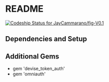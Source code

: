 # README

[![Codeship Status for JayCammarano/fig-V0.1](https://app.codeship.com/projects/ed870570-b0e4-0138-5d63-72bb0984d6ea/status?branch=master)](https://app.codeship.com/projects/403961)

## Dependencies and Setup

## Additional Gems

- gem 'devise_token_auth'
- gem 'omniauth'
